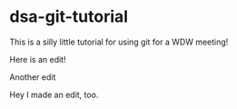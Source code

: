 # dsa-git-tutorial

This is a silly little tutorial for using git for a WDW meeting!

Here is an edit!

Another edit

Hey I made an edit, too.
